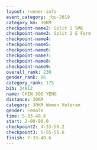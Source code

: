 ```yaml
---
layout: runner-info 
event_category: jbu-2019 
category_km: 30KM 
checkpoint-name2: Split 1 SMK 
checkpoint-name3: Split 2 E Farm 
checkpoint-name4: 
checkpoint-name5: 
checkpoint-name6: 
checkpoint-name7: 
checkpoint-name8: 
checkpoint-name9: 
overall_rank: 230
gender_rank: 86
category_rank: 175
bib: 34012
name: CHIN SOO YENG
distance: 30KM
category: 30KM Women Veteran
gender: Female
time: 5-33-40.6
start: 2-00-00.0
checkpoint2: 4-33-56.2
checkpoint3: 6-55-56.6
finish: 7-33-40.6
---
```

